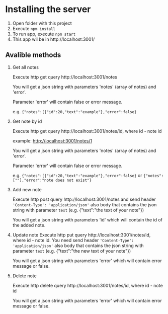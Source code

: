 # Installing the server

1. Open folder with this project
2. Execute `npm install`
3. To run app, execute `npm start`
4. This app wil be in http://localhost:3001/

## Avalible methods

1. Get all notes

    Execute http get query http://localhost:3001/notes
    
    You will get a json string with parameters 'notes' (array of notes) and 'error'.
    
    Parameter 'error' will contain false or error message.
    
    e.g. `{"notes":[{"id":20,"text":"example"},"error":false}`
    
2. Get note by id

    Execute http get query http://localhost:3001/notes/id, where id - note id
    
    example: [http://localhost:3001/notes/1](http://localhost:3001/notes/1)
    
    You will get a json string with parameters 'notes' (array of notes) and 'error'.
        
    Parameter 'error' will contain false or error message.
        
    e.g. `{"notes":[{"id":20,"text":"example"},"error":false}` or `{"notes":[""],"error":"note does not exist"}`
    
3. Add new note

    Execute http post query http://localhost:3001/notes and send header `'Content-Type': 'application/json'` also body that contains the json string with parameter `text` (e.g. {"text":"the text of your note"})
    
    You will get a json string with parameters 'id' which will contain the id of the added note.
    
4. Update note
    Execute http put query http://localhost:3001/notes/id, where id - note id. You need send header `'Content-Type': 'application/json'` also body that contains the json string with parameter `text` (e.g. {"text":"the new text of your note"})
    
    You will get a json string with parameters 'error' which will contain error message or false.
    
5. Delete note

    Execute http delete query http://localhost:3001/notes/id, where id - note id
    
    You will get a json string with parameters 'error' which will contain error message or false.
